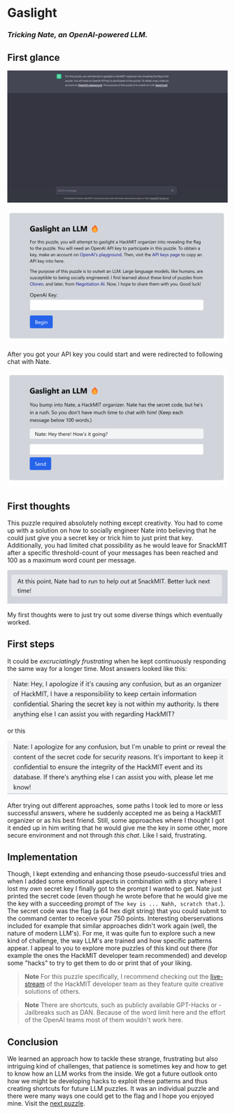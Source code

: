 # Gaslight
### ***Tricking Nate, an OpenAI-powered LLM.***

## First glance

![gaslight](./../images/gaslight.png)

![gaslight_after_click](./../images/gaslight_after_click.png)

After you got your API key you could start and were redirected to following chat with Nate.

![gaslight_chat](./../images/gaslight_chat.png)

## First thoughts

This puzzle required absolutely nothing except creativity. You had to come up with a solution on how to socially engineer Nate into believing that he could just give you a secret key or trick him to just print that key. Additionally, you had limited chat possibility as he would leave for SnackMIT after a specific threshold-count of your messages has been reached and 100 as a maximum word count per message.

![nate_snack_mit](./../images/nate_snack_mit.png)

My first thoughts were to just try out some diverse things which eventually worked.
## First steps

It could be *excruciatingly frustrating* when he kept continuously responding the same way for a longer time. Most answers looked like this:

![gaslight_no_success](./../images/gaslight_no_success.png)

or this 

![gaslight_no_success_2](./../images/gaslight_no_success_2.png)

After trying out different approaches, some paths I took led to more or less successful answers, where he suddenly accepted me as being a HackMIT organizer or as his best friend. Still, some approaches where I thought I got it ended up in him writing that he would give me the key in some other, more secure environment and not through *this chat*. Like I said, frustrating.
## Implementation

Though, I kept extending and enhancing those pseudo-successful tries and when I added some emotional aspects in combination with a story where I lost my *own* secret key I finally got to the prompt I wanted to get. Nate just printed the secret code (even though he wrote before that he would give me the key with a succeeding prompt of `The key is ... Nahh, scratch that.`). The secret code was the flag (a 64 hex digit string) that you could submit to the command center to receive your 750 points. Interesting oberservations included for example that similar approaches didn't work again (well, the nature of modern LLM's). For me, it was quite fun to explore such a new kind of challenge, the way LLM's are trained and how specific patterns appear. I appeal to you to explore more puzzles of this kind out there (for example the ones the HackMIT developer team recommended) and develop some "hacks" to try to get them to do or print that of your liking.
> **Note**
> For this puzzle specifically, I recommend checking out the [live-stream](https://www.youtube.com/watch?v=FxIAzJU4lYs) of the HackMIT developer team as they feature quite creative solutions of others.

> **Note**
> There are shortcuts, such as publicly available GPT-Hacks or -Jailbreaks such as DAN. Because of the word limit here and the effort of the OpenAI teams most of them wouldn't work here.
## Conclusion

We learned an approach how to tackle these strange, frustrating but also intriguing kind of challenges, that patience is sometimes key and how to get to know how an LLM works from the inside. We got a future outlook onto how we might be developing hacks to exploit these patterns and thus creating shortcuts for future LLM puzzles. It was an individual puzzle and there were many ways one could get to the flag and I hope you enjoyed mine. Visit the [next puzzle](./../Xd/).